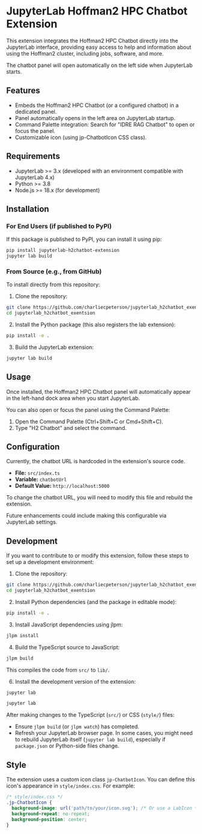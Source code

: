 # JupyterLab Hoffman2 HPC Chatbot Extension

This extension integrates the Hoffman2 HPC Chatbot directly into the JupyterLab interface, providing easy access to help and information about using the Hoffman2 cluster, including jobs, software, and more.

The chatbot panel will open automatically on the left side when JupyterLab starts.

## Features
- Embeds the Hoffman2 HPC Chatbot (or a configured chatbot) in a dedicated panel.
- Panel automatically opens in the left area on JupyterLab startup.
- Command Palette integration: Search for "IDRE RAG Chatbot" to open or focus the panel.
- Customizable icon (using jp-ChatbotIcon CSS class).

## Requirements
- JupyterLab >= 3.x (developed with an environment compatible with JupyterLab 4.x)
- Python >= 3.8
- Node.js >= 18.x (for development)

## Installation

### For End Users (if published to PyPI)
If this package is published to PyPI, you can install it using pip:

```bash
pip install jupyterlab-h2chatbot-extension
jupyter lab build
```

### From Source (e.g., from GitHub)
To install directly from this repository:

1. Clone the repository:
```bash
git clone https://github.com/charliecpeterson/jupyterlab_h2chatbot_exentsion.git
cd jupyterlab_h2chatbot_exentsion
```

2. Install the Python package (this also registers the lab extension):
```bash
pip install -e .
```

3. Build the JupyterLab extension:
```bash
jupyter lab build
```


## Usage
Once installed, the Hoffman2 HPC Chatbot panel will automatically appear in the left-hand dock area when you start JupyterLab.

You can also open or focus the panel using the Command Palette:

1. Open the Command Palette (Ctrl+Shift+C or Cmd+Shift+C).
2. Type "H2 Chatbot" and select the command.

## Configuration
Currently, the chatbot URL is hardcoded in the extension's source code.

- **File:** `src/index.ts`
- **Variable:** `chatbotUrl`
- **Default Value:** `http://localhost:5000`

To change the chatbot URL, you will need to modify this file and rebuild the extension.

Future enhancements could include making this configurable via JupyterLab settings.

## Development
If you want to contribute to or modify this extension, follow these steps to set up a development environment:

1. Clone the repository:
```bash
git clone https://github.com/charliecpeterson/jupyterlab_h2chatbot_exentsion.git
cd jupyterlab_h2chatbot_exentsion
```

2. Install Python dependencies (and the package in editable mode):
```bash
pip install -e .
```

3. Install JavaScript dependencies using jlpm:
```bash
jlpm install
```


4. Build the TypeScript source to JavaScript:
```bash
jlpm build
```
   This compiles the code from `src/` to `lib/`.


6. Install the development version of the extension:
```bash
jupyter lab
```

```bash
jupyter lab 
```

After making changes to the TypeScript (`src/`) or CSS (`style/`) files:
- Ensure `jlpm build` (or `jlpm watch`) has completed.
- Refresh your JupyterLab browser page. In some cases, you might need to rebuild JupyterLab itself (`jupyter lab build`), especially if `package.json` or Python-side files change.

## Style
The extension uses a custom icon class `jp-ChatbotIcon`. You can define this icon's appearance in `style/index.css`. For example:

```css
/* style/index.css */
.jp-ChatbotIcon {
  background-image: url('path/to/your/icon.svg'); /* Or use a LabIcon */
  background-repeat: no-repeat;
  background-position: center;
}
```

